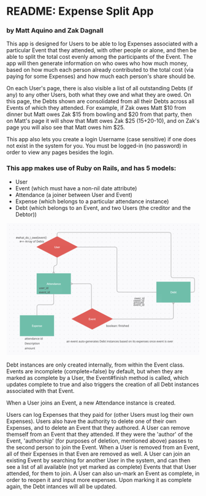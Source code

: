 # README: Expense Split App

### by Matt Aquino and Zak Dagnall

This app is designed for Users to be able to log Expenses associated with a particular Event that they attended, with other people or alone, and then be able to split the total cost evenly among the participants of the Event. The app will then generate information on who owes who how much money, based on how much each person already contributed to the total cost (via paying for some Expenses) and how much each person's share should be. 

On each User's page, there is also visible a list of all outstanding Debts (if any) to any other Users, both what they owe and what they are owed. On this page, the Debts shown are consolidated from all their Debts across all Events of which they attended. For example, if Zak owes Matt $10 from dinner but Matt owes Zak $15 from bowling and $20 from that party, then on Matt's page it will show that Matt owes Zak $25 (15+20-10), and on Zak's page you will also see that Matt owes him $25. 

This app also lets you create a login Username (case sensitive) if one does not exist in the system for you. You must be logged-in (no password) in order to view any pages besides the login.

### This app makes use of Ruby on Rails, and has 5 models:
* User
* Event (which must have a non-nil date attribute)
* Attendance (a joiner between User and Event)
* Expense (which belongs to a particular attendance instance)
* Debt (which belongs to an Event, and two Users (the creditor and the Debtor))

![Expense Split App ORM](/Expense_Split_App_ORM.png)

Debt instances are only created internally, from within the Event class. Events are incomplete (complete=false) by default, but when they are marked as complete by a User, the Event#finish method is called, which updates complete to true and also triggers the creation of all Debt instances associated with that Event. 

When a User joins an Event, a new Attendance instance is created. 

Users can log Expenses that they paid for (other Users must log their own Expenses).
Users also have the authority to delete one of their own Expenses, and to delete an Event that they authored. 
A User can remove themself from an Event that they attended. If they were the 'author' of the Event, 'authorship' (for purposes of deletion, mentioned above) passes to the second person to join the Event. When a User is removed from an Event, all of their Expenses in that Even are removed as well. 
A User can join an existing Event by searching for another User in the system, and can then see a list of all available (not yet marked as complete) Events that that User attended, for them to join.
A User can also un-mark an Event as complete, in order to reopen it and input more expenses. Upon marking it as complete again, the Debt intances will all be updated.


